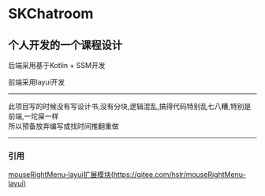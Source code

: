 # SKChatroom

## 个人开发的一个课程设计

后端采用基于Kotlin + SSM开发

前端采用layui开发

------

此项目写的时候没有写设计书,没有分块,逻辑混乱,搞得代码特别乱七八糟,特别是前端,一坨屎一样  
所以预备放弃编写或找时间推翻重做

------

### 引用

[mouseRightMenu-layui扩展模块(https://gitee.com/hslr/mouseRightMenu-layui)](https://gitee.com/hslr/mouseRightMenu-layui)